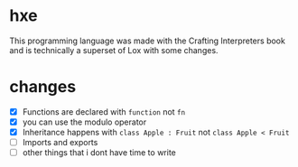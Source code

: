 # hxe
This programming language was made with the Crafting Interpreters book and is technically
a superset of Lox with some changes.

# changes
- [x] Functions are declared with `function` not `fn`
- [x] you can use the modulo operator
- [x] Inheritance happens with `class Apple : Fruit` not `class Apple < Fruit`
- [ ] Imports and exports
- [ ] other things that i dont have time to write
